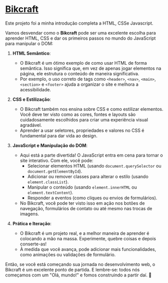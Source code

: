 <h1 aling='center'><a href='./'>Bikcraft</a></h1>

Este projeto foi a minha introdução completa a HTML, CSSe Javascript.

Vamos desvendar como o **Bikcraft** pode ser uma excelente escolha para aprender HTML, CSS e dar os primeiros passos no mundo do JavaScript para manipular o DOM:

1. **HTML Semântico**:

   - O Bikcraft é um ótimo exemplo de como usar HTML de forma semântica. Isso significa que, em vez de apenas jogar elementos na página, ele estrutura o conteúdo de maneira significativa.
   - Por exemplo, o uso correto de tags como `<header>`, `<nav>`, `<main>`, `<section>` e `<footer>` ajuda a organizar o site e melhora a acessibilidade.

2. **CSS e Estilização**:

   - O Bikcraft também nos ensina sobre CSS e como estilizar elementos. Você deve ter visto como as cores, fontes e layouts são cuidadosamente escolhidos para criar uma experiência visual agradável.
   - Aprender a usar seletores, propriedades e valores no CSS é fundamental para dar vida ao design.

3. **JavaScript e Manipulação do DOM**:

   - Aqui está a parte divertida! O JavaScript entra em cena para tornar o site interativo. Com ele, você pode:
     - Selecionar elementos HTML (usando `document.querySelector` ou `document.getElementById`).
     - Adicionar ou remover classes para alterar o estilo (usando `element.classList`).
     - Manipular o conteúdo (usando `element.innerHTML` ou `element.textContent`).
     - Responder a eventos (como cliques ou envios de formulários).
   - No Bikcraft, você pode ter visto isso em ação nos botões de navegação, formulários de contato ou até mesmo nas trocas de imagens.

4. **Prática e Iteração**:
   - O Bikcraft é um projeto real, e a melhor maneira de aprender é colocando a mão na massa. Experimente, quebre coisas e depois conserte-as!
   - À medida que você avança, pode adicionar mais funcionalidades, como animações ou validações de formulário.

Então, se você está começando sua jornada no desenvolvimento web, o Bikcraft é um excelente ponto de partida. E lembre-se: todos nós começamos com um "Olá, mundo!" e fomos construindo a partir daí. 🌟
